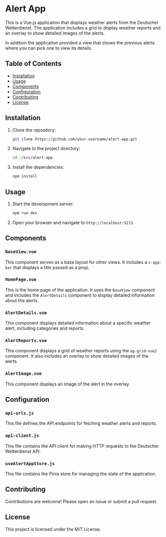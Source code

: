 # Alert App

This is a Vue.js application that displays weather alerts from the Deutscher Wetterdienst. The application includes a grid to display weather reports and an overlay to show detailed images of the alerts.

In addition the application provided a view that shows the previous alerts where you can pick one to view its details.

## Table of Contents

- [Installation](#installation)
- [Usage](#usage)
- [Components](#components)
- [Configuration](#configuration)
- [Contributing](#contributing)
- [License](#license)

## Installation

1. Clone the repository:

    ```bash
    git clone https://github.com/your-username/alert-app.git
    ```

2. Navigate to the project directory:

    ```bash
    cd ./src/alert-app
    ```

3. Install the dependencies:

    ```bash
    npm install
    ```

## Usage

1. Start the development server:

    ```bash
    npm run dev
    ```

2. Open your browser and navigate to `http://localhost:5173`.

## Components

### `BaseView.vue`

This component serves as a base layout for other views. It includes a `v-app-bar` that displays a title passed as a prop.

### `HomePage.vue`

This is the home page of the application. It uses the `BaseView` component and includes the `AlertDetails` component to display detailed information about the alerts.

### `AlertDetails.vue`

This component displays detailed information about a specific weather alert, including categories and reports.

### `AlertReports.vue`

This component displays a grid of weather reports using the `ag-grid-vue3` component. It also includes an overlay to show detailed images of the alerts.

### `AlertImage.vue`

This component displays an image of the alert in the overlay.

## Configuration

### `api-urls.js`

This file defines the API endpoints for fetching weather alerts and reports.

### `api-client.js`

This file contains the API client for making HTTP requests to the Deutscher Wetterdienst API.

### `useAlertAppStore.js`

This file contains the Pinia store for managing the state of the application.

## Contributing

Contributions are welcome! Please open an issue or submit a pull request.

## License

This project is licensed under the MIT License.